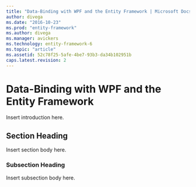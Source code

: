```yaml
---
title: "Data-Binding with WPF and the Entity Framework | Microsoft Docs"
author: divega
ms.date: "2016-10-23"
ms.prod: "entity-framework"
ms.author: divega
ms.manager: avickers
ms.technology: entity-framework-6
ms.topic: "article"
ms.assetid: 52c78f25-5afe-4be7-93b3-da34b102951b
caps.latest.revision: 2
---
```

# Data-Binding with WPF and the Entity Framework
Insert introduction here.  
  
## Section Heading  
 Insert section body here.  
  
### Subsection Heading  
 Insert subsection body here.